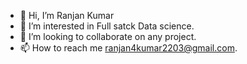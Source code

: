 - 👋 Hi, I’m Ranjan Kumar
- 👀 I’m interested in Full satck Data science.
- 💞️ I’m looking to collaborate on any project.
- 📫 How to reach me ranjan4kumar2203@gmail.com.

<!---
Ranjan4Kumar/Ranjan4Kumar is a ✨ special ✨ repository because its `README.md` (this file) appears on your GitHub profile.
You can click the Preview link to take a look at your changes.
--->
